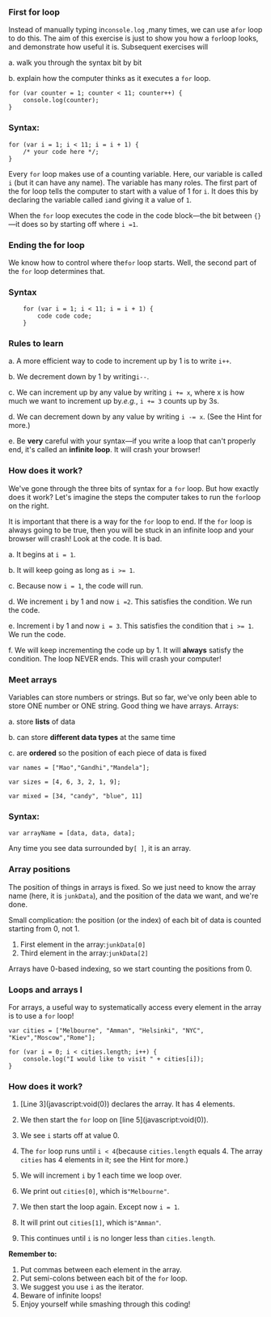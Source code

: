 ### **First for loop**

Instead of manually typing in`console.log` ,many times, we can use a`for` loop to do this. The aim of this exercise is just to show you how a `for`loop looks, and demonstrate how useful it is. Subsequent exercises will

a. walk you through the syntax bit by bit

b. explain how the computer thinks as it executes a `for` loop.

```
for (var counter = 1; counter < 11; counter++) {
    console.log(counter);
}
```

### Syntax:

```
for (var i = 1; i < 11; i = i + 1) {
    /* your code here */;
}
```

Every `for` loop makes use of a counting variable. Here, our variable is called `i` \(but it can have any name\). The variable has many roles. The first part of the for loop tells the computer to start with a value of 1 for `i`. It does this by declaring the variable called `i`and giving it a value of `1`.

When the `for` loop executes the code in the code block—the bit between `{}`—it does so by starting off where `i =1`.

### **Ending the for loop**

We know how to control where the`for` loop starts. Well, the second part of the `for` loop determines that.

### **Syntax**

```
    for (var i = 1; i < 11; i = i + 1) {
        code code code; 
    }
```

### **Rules to learn**

a. A more efficient way to code to increment up by 1 is to write `i++`.

b. We decrement down by 1 by writing`i--`.

c. We can increment up by any value by writing `i += x`, where x is how much we want to increment up by._e.g._, `i += 3` counts up by 3s.

d. We can decrement down by any value by writing `i -= x`. \(See the Hint for more.\)

e. Be **very** careful with your syntax—if you write a loop that can't properly end, it's called an **infinite loop**. It will crash your browser!

### **How does it work?**

We've gone through the three bits of syntax for a `for` loop. But how exactly does it work? Let's imagine the steps the computer takes to run the `for`loop on the right.

It is important that there is a way for the `for` loop to end. If the `for` loop is always going to be true, then you will be stuck in an infinite loop and your browser will crash! Look at the code. It is bad.

a. It begins at `i = 1`.

b. It will keep going as long as `i >= 1`.

c. Because now `i = 1`, the code will run.

d. We increment `i` by 1 and now `i =2`. This satisfies the condition. We run the code.

e. Increment i by 1 and now `i = 3`. This satisfies the condition that `i >= 1`. We run the code.

f. We will keep incrementing the code up by 1. It will **always** satisfy the condition. The loop NEVER ends. This will crash your computer!

### **Meet arrays**

Variables can store numbers or strings. But so far, we've only been able to store ONE number or ONE string. Good thing we have arrays. Arrays:

a. store **lists** of data

b. can store **different data types** at the same time

c. are **ordered** so the position of each piece of data is fixed

```
var names = ["Mao","Gandhi","Mandela"];

var sizes = [4, 6, 3, 2, 1, 9];

var mixed = [34, "candy", "blue", 11]
```

### **Syntax**:

`var arrayName = [data, data, data];`

Any time you see data surrounded by`[ ]`, it is an array.

### **Array positions**

The position of things in arrays is fixed. So we just need to know the array name \(here, it is `junkData`\), and the position of the data we want, and we're done.

Small complication: the position \(or the index\) of each bit of data is counted starting from 0, not 1.

1. First element in the array:`junkData[0]`
2. Third element in the array:`junkData[2]`

Arrays have 0-based indexing, so we start counting the positions from 0.

### **Loops and arrays I**

For arrays, a useful way to systematically access every element in the array is to use a `for` loop!

```
var cities = ["Melbourne", "Amman", "Helsinki", "NYC", "Kiev","Moscow","Rome"];

for (var i = 0; i < cities.length; i++) {
    console.log("I would like to visit " + cities[i]);
}
```

### **How does it work?**

1. [Line 3](javascript:void(0)\) declares the array. It has 4 elements.

2. We then start the `for` loop on [line 5](javascript:void(0)\).

3. We see `i` starts off at value 0.

4. The `for` loop runs until `i < 4`\(because `cities.length` equals 4. The array `cities` has 4 elements in it; see the Hint for more.\)

5. We will increment `i` by 1 each time we loop over.

6. We print out `cities[0]`, which is`"Melbourne"`.

7. We then start the loop again. Except now `i = 1`.

8. It will print out `cities[1]`, which is`"Amman"`.

9. This continues until `i` is no longer less than `cities.length`.


**Remember to:**

1. Put commas between each element in the array.
2. Put semi-colons between each bit of the `for` loop.
3. We suggest you use `i` as the iterator.
4. Beware of infinite loops!
5. Enjoy yourself while smashing through this coding!



